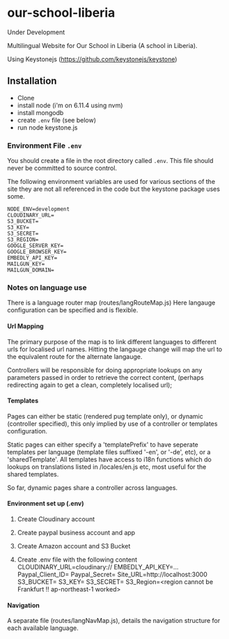 # our-school-liberia

Under Development


Multilingual Website for Our School in Liberia (A school in Liberia).

Using Keystonejs (https://github.com/keystonejs/keystone)


## Installation

* Clone
* install node (i'm on 6.11.4 using nvm)
* install mongodb
* create `.env` file (see below)
* run node keystone.js


### Environment File `.env` 

You should create a file in the root directory called `.env`.
This file should never be committed to source control.

The following environment variables are used for various sections of the site
they are not all referenced in the code but the keystone package uses some.
```
NODE_ENV=development
CLOUDINARY_URL=
S3_BUCKET=
S3_KEY=
S3_SECRET=
S3_REGION=
GOOGLE_SERVER_KEY=
GOOGLE_BROWSER_KEY=
EMBEDLY_API_KEY=
MAILGUN_KEY=
MAILGUN_DOMAIN=
```


### Notes on language use

There is a language router map (routes/langRouteMap.js) Here langauge configuration can be specified and is flexible.

#### Url Mapping

The primary purpose of the map is to link different languages to different urls for localised url names. Hitting the langauge change will map the url to the equivalent route for the alternate langauge.

Controllers will be responsible for doing appropriate lookups on any parameters passed in order to retrieve the correct content, (perhaps redirecting again to get a clean, completely localised url);


#### Templates

Pages can either be static (rendered pug template only), or dynamic (controller specified), this only implied by use of a controller or templates configuration.

Static pages can either specify a 'templatePrefix' to have seperate templates per language (template files suffixed '-en', or '-de', etc), or a 'sharedTemplate'. All templates have access to i18n functions which do lookups on translations listed in /locales/en.js etc, most useful for the shared templates.

So far, dynamic pages share a controller across languages.  


#### Environment set up (.env)
1. Create Cloudinary account
2. Create paypal business account and app
3. Create Amazon account and S3 Bucket

4. Create .env file with the following content
CLOUDINARY_URL=cloudinary://<your full url>
EMBEDLY_API_KEY=...
Paypal_Client_ID=<your id>
Paypal_Secret=<your secret id>
Site_URL=http://localhost:3000 <return URL for paypal payments>
S3_BUCKET=<AWS S3 bucket name for file upload>
S3_KEY=<your key>
S3_SECRET=<your secret key>
S3_Region=<region cannot be Frankfurt !! ap-northeast-1 worked>


#### Navigation

A separate file (routes/langNavMap.js), details the navigation structure for each available language.


